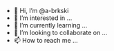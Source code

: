 - 👋 Hi, I’m @a-brkski
- 👀 I’m interested in ...
- 🌱 I’m currently learning ...
- 💞️ I’m looking to collaborate on ...
- 📫 How to reach me ...

<!---
a-brkski/a-brkski is a ✨ special ✨ repository because its `README.md` (this file) appears on your GitHub profile.
You can click the Preview link to take a look at your changes.
--->
